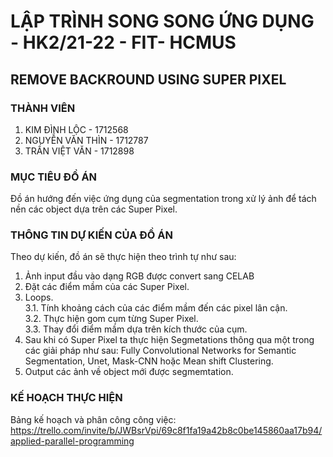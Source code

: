 # LẬP TRÌNH SONG SONG ỨNG DỤNG - HK2/21-22 - FIT- HCMUS
## REMOVE BACKROUND USING SUPER PIXEL
### THÀNH VIÊN
1. KIM ĐÌNH LỘC - 1712568
2. NGUYỄN VĂN THÌN - 1712787
3. TRẦN VIỆT VĂN - 1712898
### MỤC TIÊU ĐỒ ÁN
Đồ án hướng đến việc ứng dụng của segmentation trong xử lý ảnh để tách nền các object dựa trên các Super Pixel.
### THÔNG TIN DỰ KIẾN CỦA ĐỒ ÁN
Theo dự kiến, đồ án sẽ thực hiện theo trình tự như sau:
1. Ảnh input đầu vào dạng RGB được convert sang CELAB
2. Đặt các điểm mầm của các Super Pixel.
3. Loops.  
3.1. Tính khoảng cách của các điểm mầm đến các pixel lân cận.  
3.2. Thực hiện gom cụm từng Super Pixel.  
3.3. Thay đổi điểm mầm dựa trên kích thước của cụm.  
4. Sau khi có Super Pixel ta thực hiện Segmetations thông qua một trong các giải pháp như sau: Fully Convolutional Networks for Semantic Segmentation, Unet, Mask-CNN hoặc Mean shift Clustering.
5. Output các ảnh về object mới được segmemtation.
### KẾ HOẠCH THỰC HIỆN
Bảng kế hoạch và phân công công việc: https://trello.com/invite/b/JWBsrVpi/69c8f1fa19a42b8c0be145860aa17b94/applied-parallel-programming
